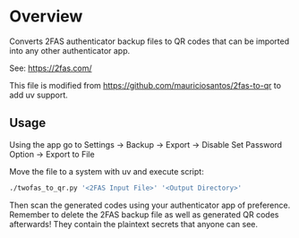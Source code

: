 # Overview

Converts 2FAS authenticator backup files to QR codes that can be imported into any other authenticator app.

See: <https://2fas.com/>

This file is modified from https://github.com/mauriciosantos/2fas-to-qr to add uv support.

## Usage

Using the app go to Settings -> Backup -> Export -> Disable Set Password Option -> Export to File

Move the file to a system with uv and execute script:

```bash
./twofas_to_qr.py '<2FAS Input File>' '<Output Directory>'
```

Then scan the generated codes using your authenticator app of preference. Remember to delete the 2FAS backup file as well as generated QR codes afterwards! They contain the plaintext secrets that anyone can see.
